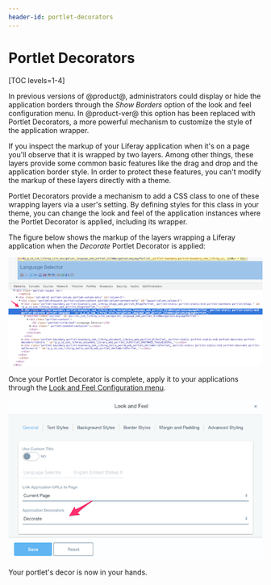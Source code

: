 ```yaml
---
header-id: portlet-decorators
---
```


# Portlet Decorators

[TOC levels=1-4]

In previous versions of @product@, administrators could display or hide the
application borders through the *Show Borders* option of the look and feel
configuration menu. In @product-ver@ this option has been replaced with
Portlet Decorators, a more powerful mechanism to customize the style of the
application wrapper.

If you inspect the markup of your Liferay application when it's on a page you'll
observe that it is wrapped by two layers. Among other things, these layers
provide some common basic features like the drag and drop and the application
border style. In order to protect these features, you can't modify the markup
of these layers directly with a theme.

Portlet Decorators provide a mechanism to add a CSS class to one of these
wrapping layers via a user's setting. By defining styles for this class in your
theme, you can change the look and feel of the application instances where the
Portlet Decorator is applied, including its wrapper.

The figure below shows the markup of the layers wrapping a Liferay application
when the *Decorate* Portlet Decorator is applied:

![Figure 1: Portlet Decorators add the decorator's CSS class to the application's wrapper](../../../../images/portlet-application-markup.png)

Once your Portlet Decorator is complete, apply it to your applications
through the [Look and Feel Configuration menu](/docs/7-0/user/-/knowledge_base/u/look-and-feel-configuration).

![Figure 2: Portlet Decorators can be applied through the Look and Feel Configuration menu](../../../../images/app-decor-look-and-feel.png)

Your portlet's decor is now in your hands.
